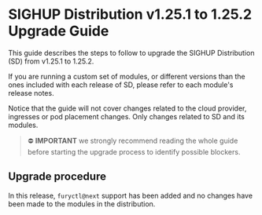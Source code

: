 # SIGHUP Distribution v1.25.1 to 1.25.2 Upgrade Guide

This guide describes the steps to follow to upgrade the SIGHUP Distribution (SD) from v1.25.1 to 1.25.2.

If you are running a custom set of modules, or different versions than the ones included with each release of SD, please refer to each module's release notes.

Notice that the guide will not cover changes related to the cloud provider, ingresses or pod placement changes. Only changes related to SD and its modules.

> ⛔️ **IMPORTANT**
> we strongly recommend reading the whole guide before starting the upgrade process to identify possible blockers.

## Upgrade procedure

In this release, `furyctl@next` support has been added and no changes have been made to the modules in the distribution.
